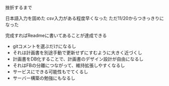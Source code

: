 挫折するまで

日本語入力を固めた
csv入力がある程度早くなった
ただ11/20からつきっきりになった

完成すればReadmeに書いてあることが達成できる
* gitコメントを選ぶだけになるし
* それは計画書を別途手動で更新せずにすむように大きく近づくし
* 計画書をDB化することで、計画書のデザイン設計が自由になるし
* それはFBの分離につながって、維持拡張しやすくなるし
* サービスにできる可能性もでてくるし
* サーバー構築の勉強にもなるし
